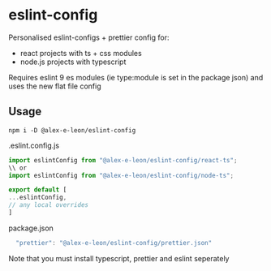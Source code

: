 # eslint-config

Personalised eslint-configs + prettier config for:

- react projects with ts + css modules
- node.js projects with typescript 

Requires eslint 9 es modules (ie type:module is set in the package json) and uses the new flat file config

## Usage

`npm i -D @alex-e-leon/eslint-config`

.eslint.config.js
```js
import eslintConfig from "@alex-e-leon/eslint-config/react-ts";
\\ or
import eslintConfig from "@alex-e-leon/eslint-config/node-ts";

export default [
...eslintConfig,
// any local overrides
]

```

package.json
```js
  "prettier": "@alex-e-leon/eslint-config/prettier.json"
```

Note that you must install typescript, prettier and eslint seperately
